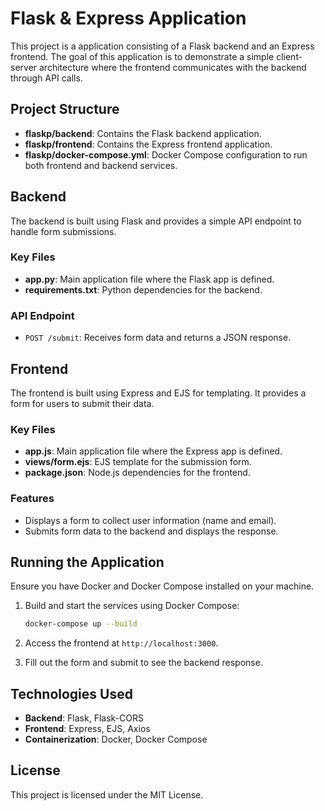 # Flask & Express Application

This project is a application consisting of a Flask backend and an Express frontend. The goal of this application is to demonstrate a simple client-server architecture where the frontend communicates with the backend through API calls.

## Project Structure

- **flaskp/backend**: Contains the Flask backend application.
- **flaskp/frontend**: Contains the Express frontend application.
- **flaskp/docker-compose.yml**: Docker Compose configuration to run both frontend and backend services.

## Backend

The backend is built using Flask and provides a simple API endpoint to handle form submissions.

### Key Files

- **app.py**: Main application file where the Flask app is defined.
- **requirements.txt**: Python dependencies for the backend.

### API Endpoint

- `POST /submit`: Receives form data and returns a JSON response.

## Frontend

The frontend is built using Express and EJS for templating. It provides a form for users to submit their data.

### Key Files

- **app.js**: Main application file where the Express app is defined.
- **views/form.ejs**: EJS template for the submission form.
- **package.json**: Node.js dependencies for the frontend.

### Features

- Displays a form to collect user information (name and email).
- Submits form data to the backend and displays the response.

## Running the Application

Ensure you have Docker and Docker Compose installed on your machine.

1. Build and start the services using Docker Compose:
   ```sh
   docker-compose up --build
   ```

2. Access the frontend at `http://localhost:3000`.

3. Fill out the form and submit to see the backend response.

## Technologies Used

- **Backend**: Flask, Flask-CORS
- **Frontend**: Express, EJS, Axios
- **Containerization**: Docker, Docker Compose

## License

This project is licensed under the MIT License.
